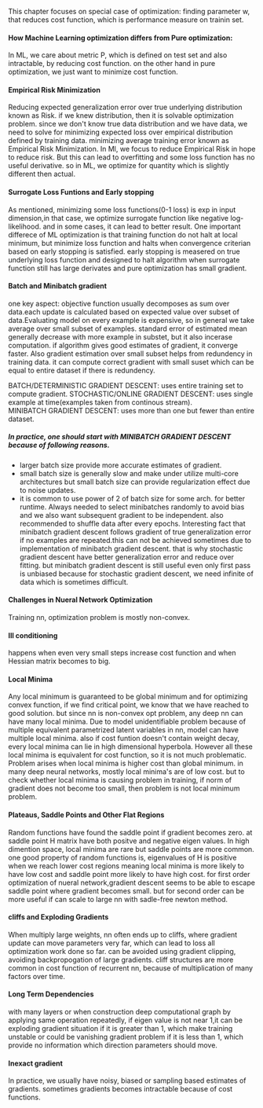 This chapter focuses on special case of optimization: finding parameter w, that reduces cost function, which is performance measure on trainin set.
#### How Machine Learning optimization differs from Pure optimization:
In ML, we care about metric P, which is defined on test set and also intractable, by reducing cost function. on the other hand
in pure optimization, we just want to minimize cost function.
#### Empirical Risk Minimization
Reducing expected generalization error over true underlying distribution known as Risk. if we knew distribution, then it is solvable optimization problem.
since we don't know true data distribution and we have data, we need to solve for minimizing expected loss over empirical distribution defined by training data.
minimizing average training error known as Empirical Risk Minimization. In Ml, we focus to reduce Empirical Risk in hope to reduce risk.
But this can lead to overfitting and some loss function has no useful derivative. so in ML, we optimize for quantity which is 
slightly different then actual. 

#### Surrogate Loss Funtions and Early stopping
As mentioned, minimizing some loss functions(0-1 loss) is exp in input dimension,in that case, we optimize surrogate function like negative log-likelihood.
and in some cases, it can lead to better result. One important differece of ML optimization is that training function do not halt at local minimum, but 
minimize loss function and halts when convergence criterian based on early stopping is satisfied.
early stopping is measered on true underlying loss function and designed to halt algorithm when surrogate function still has
large derivates and pure optimization has small gradient.

#### Batch and Minibatch gradient
one key aspect: objective function usually decomposes as sum over data.each update is calculated based on expected
value over subset of data.Evaluating model on every example is expensive, so in general we take average over small subset of examples.
standard error of estimated mean generally decrease with more example in substet, but it also incerase computation.
if algorithm gives good estimates of gradient, it converge faster. Also gradient estimation over small subset helps from redundency in training data.
it can compute correct gradient with small suset which can be equal to entire dataset if there is redundency.

BATCH/DETERMINISTIC GRADIENT DESCENT: uses entire training set to compute gradient.
STOCHASTIC/ONLINE GRADIENT DESCENT: uses single example at time(examples taken from continous stream). <br />
MINIBATCH GRADIENT DESCENT: uses more than one but fewer than entire dataset.

##### In practice, one should start with MINIBATCH GRADIENT DESCENT because of following reasons.
- larger batch size provide more accurate estimates of gradient.
- small batch size is generally slow and make under utilize multi-core architectures but small batch size can provide regularization effect due to noise updates.
- it is common to use power of 2 of batch size for some arch. for better runtime.
Always needed to select minibatches randomly to avoid bias and we also want subsequent gradient to be independent.
also recommended to shuffle data after every epochs.
Interesting fact that minibatch gradient descent follows gradient of true generalization error if no examples are repeated.this
can not be achieved sometimes due to implementation of minibatch gradient descent. that is why stochastic gradient descent have
better generalization error and reduce over fitting. but minibatch gradient descent is still useful even only first pass is unbiased because for 
stochastic gradient descent, we need infinite of data which is sometimes difficult.

#### Challenges in Nueral Network Optimization
Training nn, optimization problem is mostly non-convex.

#### Ill conditioning
happens when even very small steps increase cost function and when Hessian matrix becomes to big.

#### Local Minima
Any local minimum is guaranteed to be global minimum and for optimizing convex function, if we find critical point, we 
know that we have reached to good solution. but since nn is non-convex opt problem, any deep nn can have many local minima.
Due to model unidentifiable problem  because of multiple equivalent parametrized latent variables in nn, model can have multiple local minima. also if cost funtion 
doesn't contain weight decay, every local minima can lie in high dimensional hyperbola.
However all these local minima is equivalent for cost function, so it is not much problematic.
Problem arises when local minima is higher cost than global minimum. in many deep neural networks, mostly local 
minima's are of low cost. but to check whether local minima is causing problem in training, if norm of gradient does not become 
too small, then problem is not local minimum problem.

#### Plateaus, Saddle Points and Other Flat Regions
Random functions have found the saddle point if gradient becomes zero. at saddle point H matrix have both positve and negative eigen values.
In high dimention space, local minima are rare but saddle points are more common. one good property of random functions is,
eigenvalues of H is positive when we reach lower cost regions meaning local minima is more likely to have low cost and
saddle point more likely to have high cost. for first order optimization of nueral network,gradient descent seems to be able to
escape saddle point where gradient becomes small. but for second order can be more useful if can scale to large nn with sadle-free
newton method.

#### cliffs and Exploding Gradients
When multiply large weights, nn often ends up to cliffs, where gradient update can move parameters very far, which can lead to
loss all optimization work done so far. can be avoided using gradient clipping, avoiding backpropogation of
large gradients. cliff structures are more common in cost function of recurrent nn, because of multiplication of 
many factors over time.

#### Long Term Dependencies
with many layers or when construction deep computational graph by applying same operation repeatedly, if eigen
value is not near 1,it can be exploding gradient situation if it is greater than 1, which make training unstable or could be vanishing gradient
problem if it is less than 1, which provide no information which direction parameters should move.

#### Inexact gradient
In practice, we usually have noisy, biased or sampling based estimates of gradients. sometimes gradients becomes
intractable because of cost functions.













